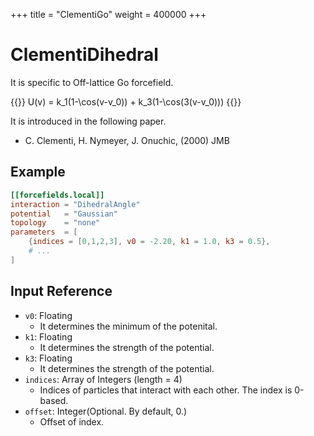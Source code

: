 +++
title = "ClementiGo"
weight = 400000
+++

# ClementiDihedral

It is specific to Off-lattice Go forcefield.

{{<katex display>}}
U(v) = k_1(1-\cos(v-v_0)) + k_3(1-\cos(3(v-v_0)))
{{</katex>}}

It is introduced in the following paper.

- C. Clementi, H. Nymeyer, J. Onuchic, (2000) JMB

## Example

```toml
[[forcefields.local]]
interaction = "DihedralAngle"
potential   = "Gaussian"
topology    = "none"
parameters  = [
    {indices = [0,1,2,3], v0 = -2.20, k1 = 1.0, k3 = 0.5},
    # ...
]
```

## Input Reference

- `v0`: Floating
  - It determines the minimum of the potenital.
- `k1`: Floating
  - It determines the strength of the potential.
- `k3`: Floating
  - It determines the strength of the potential.
- `indices`: Array of Integers (length = 4)
  - Indices of particles that interact with each other. The index is 0-based.
- `offset`: Integer(Optional. By default, 0.)
  - Offset of index.
